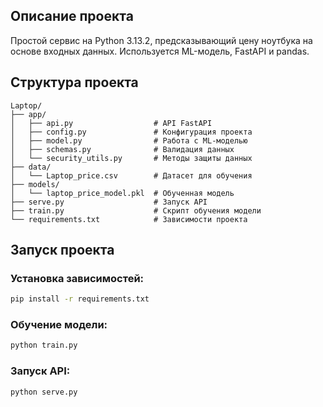## Описание проекта
Простой сервис на Python 3.13.2, предсказывающий цену ноутбука на основе входных данных. Используется ML-модель, FastAPI и pandas.

## Структура проекта
```
Laptop/
├── app/
│   ├── api.py                  # API FastAPI
│   ├── config.py               # Конфигурация проекта
│   ├── model.py                # Работа с ML-моделью
│   ├── schemas.py              # Валидация данных
│   └── security_utils.py       # Методы защиты данных
├── data/
│   └── Laptop_price.csv        # Датасет для обучения
├── models/
│   └── laptop_price_model.pkl  # Обученная модель
├── serve.py                    # Запуск API
├── train.py                    # Скрипт обучения модели
└── requirements.txt            # Зависимости проекта
```

## Запуск проекта

### Установка зависимостей:
```bash
pip install -r requirements.txt
```

### Обучение модели:
```bash
python train.py
```

### Запуск API:
```bash
python serve.py
```